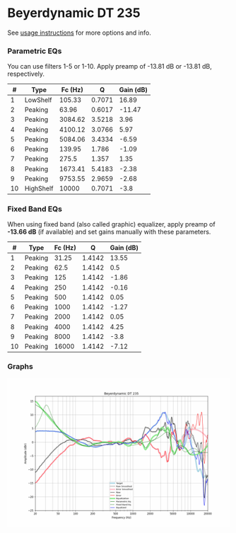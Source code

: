 # Beyerdynamic DT 235
See [usage instructions](https://github.com/jaakkopasanen/AutoEq#usage) for more options and info.

### Parametric EQs
You can use filters 1-5 or 1-10. Apply preamp of -13.81 dB or -13.81 dB, respectively.

|   # | Type      |   Fc (Hz) |      Q |   Gain (dB) |
|-----|-----------|-----------|--------|-------------|
|   1 | LowShelf  |    105.33 | 0.7071 |       16.89 |
|   2 | Peaking   |     63.96 | 0.6017 |      -11.47 |
|   3 | Peaking   |   3084.62 | 3.5218 |        3.96 |
|   4 | Peaking   |   4100.12 | 3.0766 |        5.97 |
|   5 | Peaking   |   5084.06 | 3.4334 |       -6.59 |
|   6 | Peaking   |    139.95 | 1.786  |       -1.09 |
|   7 | Peaking   |    275.5  | 1.357  |        1.35 |
|   8 | Peaking   |   1673.41 | 5.4183 |       -2.38 |
|   9 | Peaking   |   9753.55 | 2.9659 |       -2.68 |
|  10 | HighShelf |  10000    | 0.7071 |       -3.8  |

### Fixed Band EQs
When using fixed band (also called graphic) equalizer, apply preamp of **-13.66 dB** (if available) and set gains manually with these parameters.

|   # | Type    |   Fc (Hz) |      Q |   Gain (dB) |
|-----|---------|-----------|--------|-------------|
|   1 | Peaking |     31.25 | 1.4142 |       13.55 |
|   2 | Peaking |     62.5  | 1.4142 |        0.5  |
|   3 | Peaking |    125    | 1.4142 |       -1.86 |
|   4 | Peaking |    250    | 1.4142 |       -0.16 |
|   5 | Peaking |    500    | 1.4142 |        0.05 |
|   6 | Peaking |   1000    | 1.4142 |       -1.27 |
|   7 | Peaking |   2000    | 1.4142 |        0.05 |
|   8 | Peaking |   4000    | 1.4142 |        4.25 |
|   9 | Peaking |   8000    | 1.4142 |       -3.8  |
|  10 | Peaking |  16000    | 1.4142 |       -7.12 |

### Graphs
![](./Beyerdynamic%20DT%20235.png)
